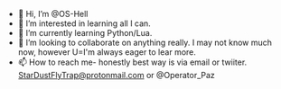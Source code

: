 - 👋 Hi, I’m @OS-Hell
- 👀 I’m interested in learning all I can.
- 🌱 I’m currently learning Python/Lua.
- 💞️ I’m looking to collaborate on anything really. I may not know much now, however U=I'm always eager to lear more.
- 📫 How to reach me- honestly best way is via email or twiiter. StarDustFlyTrap@protonmail.com or @Operator_Paz
